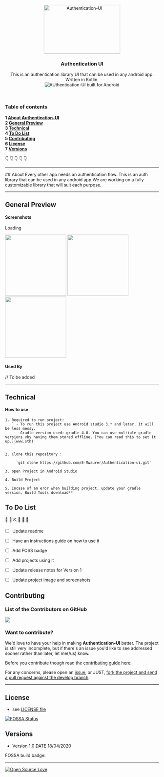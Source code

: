 <p align="center">
  <a href="https://github.com/E-Mwaurer/Authentication-ui">
    <img src="https://raw.githubusercontent.com/tamzi/ReadMe-MasterTemplates/master/android/art/readmEmasterTemplatesAndroid.jpg" alt="Authentication-UI" width=250 height=160>
  </a>
  <h3 align="center">Authentication UI</h3>

  <p align="center">
   This is an authentication library UI that can be used in any android app. Written in Kotlin.
    <br>
     <img src="https://forthebadge.com/images/badges/built-for-android.svg" alt="AUthentication-UI built for Android">
    <br>
    </p>
</p>

<br>

### Table of contents

**1 [About Authentication-UI](#about)**<br>
**2 [General Preview](#general-preview)**<br>
**3 [Technical](#technical)**<br>
**4 [To Do List](#to-do-list)**<br>
**5 [Contributing](#contributing)**<br>
**6 [License](#license)**<br>
**7 [Versions](#versions)**<br>

:point_down: :point_down: :point_down: :point_down: :point_down:


<hr>
## About
Every other app needs an authentication flow. This is an auth library that can be used in any android app.We are working on a fully customizable library that will suit each purpose. 

<hr>


## General Preview

#### Screenshots 

Loading

<img src="https://raw.githubusercontent.com/tamzi/ReadMe-MasterTemplates/master/android/images/1.jpg" width="200">
<img src="https://raw.githubusercontent.com/tamzi/ReadMe-MasterTemplates/master/android/images/2.jpg" width="200">
<img src="https://raw.githubusercontent.com/tamzi/ReadMe-MasterTemplates/master/android/images/3.jpg" width="200">


#### Used By

// To be added

<hr>

## Technical

#### How to use

    1. Required to run project:
       ` - To run this project use Android studio 3.* and later. It will be less messy.
         - Gradle version used: gradle 4.0. You can use multiple gradle versions vby having them stored offline. [You can read this to set it up.](www.sth)
        `

    2. Clone this repository :
 
         `git clone https://github.com/E-Mwaurer/Authentication-ui.git`
         
    3. open Project in Android Studio

    4. Build Project

    5. Incase of an eror when building project, update your gradle version, Build Tools download**




## To Do List
  🚧 👷‍ ⛏ 👷 🔧️ 🚧

- [ ] Update readme
- [ ] Have an instructions guide on how to use it
- [ ] Add FOSS badge
- [ ] Add projects using it
- [ ] Update release notes for Version 1
- [ ] Update project image and screenshots




## Contributing

### List of the Contributors on GitHub

<a href="https://github.com/E-Mwaurer/Authentication-ui/graphs/contributors">
  <img src="https://contributors-img.web.app/image?repo=E-Mwaurer/Authentication-ui" />
</a>


### Want to contribute?
We'd love to have your help in making  **Authentication-UI** better. The project is still very incomplete, but if there's an issue you'd like to see addressed sooner rather than later, let me(/us) know. 

Before you contribute though read the [contributing guide here:](https://github.com/E-Mwaurer/Authentication-ui/contributing.md)

For any concerns, please open an [issue](https://github.com/E-Mwaurer/Authentication-ui/issues), or JUST, [fork the project and send a pull request against the develop branch](https://github.com/E-Mwaurer/Authentication-ui/pulls).

<hr>


## License 
* see [LICENSE file](https://github.com/E-Mwaurer/Authentication-ui/LICENSE.md)



[![FOSSA Status](https://app.fossa.com/api/projects/git%2Bgithub.com%2Ftamzi%2FReadMe-MasterTemplates.svg?type=large)](https://app.fossa.com/projects/git%2Bgithub.com%2Ftamzi%2FReadMe-MasterTemplates?ref=badge_large)

## Versions 
* Version 1.0  DATE 18/04/2020


FOSSA build badge:

<hr>

[![Open Source Love](https://badges.frapsoft.com/os/v2/open-source-200x33.png?v=103)](https://github.com/ellerbrock/open-source-badge/)  


